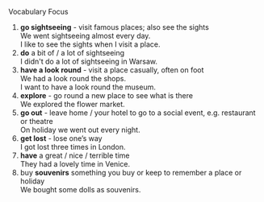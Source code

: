 Vocabulary Focus <br>
1. **go sightseeing** - visit famous places; also see the sights<br>
We went sightseeing almost every day.<br>
I like to see the sights when I visit a place.<br>
2. **do** a bit of / a lot of sightseeing<br>
I didn't do a lot of sightseeing in Warsaw. <br>
3. **have a look round** - visit a place casually, often on foot<br>
We had a look round the shops.<br>
I want to have a look round the museum.<br>
4. **explore** - go round a new place to see what is there<br>
We explored the flower market. <br>
5. **go out** - leave home / your hotel to go to a social event, e.g. restaurant or theatre<br>
On holiday we went out every night.<br>
6. **get lost** - lose one’s way <br>
I got lost three times in London.<br>
7. **have** a great / nice / terrible time<br>
They had a lovely time in Venice. <br>
8. buy **souvenirs** something you buy or keep to remember a place or holiday<br>
We bought some dolls as souvenirs.<br>
